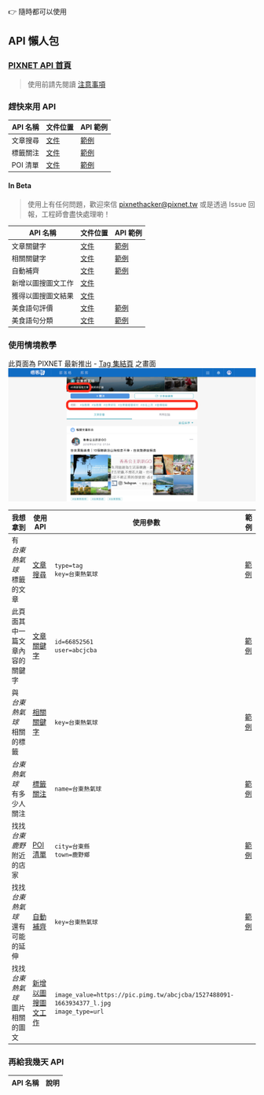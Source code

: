 👉 隨時都可以使用

## API 懶人包
### [PIXNET API 首頁](https://developer.pixnet.pro/#!/)
> 使用前請先閱讀 [注意事項](http://developer.pixnet.pro/#!/doc/pixnetApiTos/pixnetApiTos)

### 趕快來用 API

| API 名稱 | 文件位置 | API 範例 |
| - | - | - |
| 文章搜尋 | [文件](https://developer.pixnet.pro/#!/doc/pixnetApi/blogArticlesSearch) | [範例](https://emma.pixnet.cc/blog/articles/search?format=json&type=tag&key=%E5%8F%B0%E6%9D%B1%E7%86%B1%E6%B0%A3%E7%90%83) |
| 標籤關注 | [文件](https://developer.pixnet.pro/#!/doc/pixnetApi/tagFollow) | [範例](https://emma.pixnet.cc/tag/follow?name=%E5%8F%B0%E6%9D%B1%E7%86%B1%E6%B0%A3%E7%90%83) |
| POI 清單 | [文件](https://developer.pixnet.pro/#!/doc/pixnetApi/poiList) | [範例](https://emma.pixnet.cc/poi?format=json) |

#### In Beta
> 使用上有任何問題，歡迎來信 pixnethacker@pixnet.tw
> 或是透過 Issue 回報，工程師會盡快處理喲！

| API 名稱 | 文件位置 | API 範例 |
| - | - | - |
| 文章關鍵字 | [文件](https://developer.pixnet.pro/#!/doc/pixnetApi/blogArticlesIdKeywords) | [範例](https://emma.pixnet.cc/blog/articles/46738528/keywords?format=json&user=admin) |
| 相關關鍵字 | [文件](https://developer.pixnet.pro/#!/doc/pixnetApi/explorerKeywords) | [範例](https://emma.pixnet.cc/explorer/keywords?format=json&key=EMMA) |
| 自動補齊 | [文件](https://developer.pixnet.pro/#!/doc/pixnetApi/explorerAutocomplete) | [範例](https://emma.pixnet.cc/explorer/autocomplete?format=json&key=%E7%97%9E%E5%AE%A2) |
| 新增以圖搜圖文工作 | [文件](https://developer.pixnet.pro/#!/doc/pixnetApi/explorerSimilarImagesCreate) ||
| 獲得以圖搜圖文結果 | [文件](https://developer.pixnet.pro/#!/doc/pixnetApi/explorerSimilarImages) ||
| 美食語句評價 | [文件](https://developer.pixnet.pro/#!/doc/pixnetApi/explorerGourmetEmotion) | [範例](https://emma.pixnet.cc/explorer/gourmet/emotion?sentence=%E9%80%99%E4%B8%B2%E8%87%AD%E8%B1%86%E8%85%90%E6%88%91%E6%80%8E%E9%BA%BC%E7%9C%8B%E9%83%BD%E8%A6%BA%E5%BE%97%E4%B8%8D%E5%A4%AA%E5%A5%BD%E5%90%83) |
| 美食語句分類 | [文件](https://developer.pixnet.pro/#!/doc/pixnetApi/explorerGourmetCategory) | [範例](https://emma.pixnet.cc/explorer/gourmet/category?format=json&sentence=%E9%80%99%E5%80%8B%E8%87%AD%E8%B1%86%E8%85%90%E6%98%8E%E6%98%8E%E5%B0%B1%E8%B6%85%E7%B4%9A%E5%A5%BD%E5%90%83) |

### 使用情境教學

此頁面為 PIXNET 最新推出 - [Tag 集結頁](https://www.pixnet.net/tags/%E5%8F%B0%E6%9D%B1%E7%86%B1%E6%B0%A3%E7%90%83) 之畫面
![](../static/pixnet-tag-page.png)

| 我想拿到 | 使用 API | 使用參數 | 範例 |
| - | - | - | - |
| 有 _台東熱氣球_ 標籤的文章 | [文章搜尋](https://developer.pixnet.pro/#!/doc/pixnetApi/blogArticlesSearch) | `type=tag`<br>`key=台東熱氣球` | [範例](https://emma.pixnet.cc/blog/articles/search?format=json&key=%E5%8F%B0%E6%9D%B1%E7%86%B1%E6%B0%A3%E7%90%83&type=tag) |
| 此頁面其中一篇文章內容的關鍵字 | [文章關鍵字](https://developer.pixnet.pro/#!/doc/pixnetApi/blogArticlesIdKeywords) | `id=66852561`<br>`user=abcjcba` | [範例](https://emma.pixnet.cc/blog/articles/66852561/keywords?user=abcjcba) |
| 與 _台東熱氣球_ 相關的標籤 | [相關關鍵字](https://developer.pixnet.pro/#!/doc/pixnetApi/explorerKeywords) | `key=台東熱氣球` | [範例](https://emma.pixnet.cc/explorer/keywords?format=json&key=%E5%8F%B0%E6%9D%B1%E7%86%B1%E6%B0%A3%E7%90%83) |
| _台東熱氣球_ 有多少人關注 | [標籤關注](https://developer.pixnet.pro/#!/doc/pixnetApi/tagFollow) | `name=台東熱氣球` | [範例](https://emma.pixnet.cc/tag/follow?format=json&name=%E5%8F%B0%E6%9D%B1%E7%86%B1%E6%B0%A3%E7%90%83) |
| 找找 _台東鹿野_ 附近的店家 | [POI 清單](https://developer.pixnet.pro/#!/doc/pixnetApi/poiList) | `city=台東縣`<br>`town=鹿野鄉` | [範例](https://emma.pixnet.cc/poi?format=json&city=%E5%8F%B0%E6%9D%B1%E7%B8%A3&town=%E9%B9%BF%E9%87%8E%E9%84%89) |
| 找找 _台東熱氣球_ 還有可能的延伸 | [自動補齊](https://developer.pixnet.pro/#!/doc/pixnetApi/explorerAutocomplete) | `key=台東熱氣球` | [範例](https://emma.pixnet.cc/explorer/autocomplete?format=json&key=%E5%8F%B0%E6%9D%B1%E7%86%B1%E6%B0%A3%E7%90%83) |
| 找找 _台東熱氣球_ 圖片相關的圖文 | [新增以圖搜圖文工作](https://developer.pixnet.pro/#!/doc/pixnetApi/explorerSimilarImagesCreate) | `image_value=https://pic.pimg.tw/abcjcba/1527488091-1663934377_l.jpg`<br>`image_type=url` ||

### 再給我幾天 API

| API 名稱 | 說明 |
| - | - |
